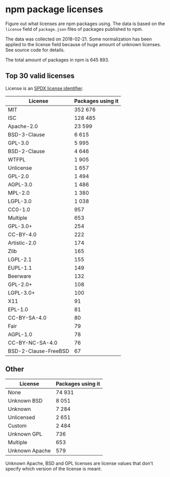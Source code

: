 # npm package licenses

Figure out what licenses are npm packages using. The data is based on the
`license` field of `package.json` files of packages published to npm.

The data was collected on 2018-02-21. Some normalization has been applied to the
license field because of huge amount of unknown licenses. See source code for
details.

The total amount of packages in npm is 645 893.

## Top 30 valid licenses

License is an [SPDX license identifier](https://spdx.org/licenses/).

| License              | Packages using it |
| -------------------- | ----------------- |
| MIT                  | 352 676           |
| ISC                  | 128 485           |
| Apache-2.0           | 23 599            |
| BSD-3-Clause         | 6 615             |
| GPL-3.0              | 5 995             |
| BSD-2-Clause         | 4 646             |
| WTFPL                | 1 905             |
| Unlicense            | 1 657             |
| GPL-2.0              | 1 494             |
| AGPL-3.0             | 1 486             |
| MPL-2.0              | 1 380             |
| LGPL-3.0             | 1 038             |
| CC0-1.0              | 957               |
| Multiple             | 653               |
| GPL-3.0+             | 254               |
| CC-BY-4.0            | 222               |
| Artistic-2.0         | 174               |
| Zlib                 | 165               |
| LGPL-2.1             | 155               |
| EUPL-1.1             | 149               |
| Beerware             | 132               |
| GPL-2.0+             | 108               |
| LGPL-3.0+            | 100               |
| X11                  | 91                |
| EPL-1.0              | 81                |
| CC-BY-SA-4.0         | 80                |
| Fair                 | 79                |
| AGPL-1.0             | 78                |
| CC-BY-NC-SA-4.0      | 76                |
| BSD-2-Clause-FreeBSD | 67                |

## Other

| License        | Packages using it |
| -------------- | ----------------- |
| None           | 74 931            |
| Unknown BSD    | 8 051             |
| Unknown        | 7 284             |
| Unlicensed     | 2 651             |
| Custom         | 2 484             |
| Unknown GPL    | 736               |
| Multiple       | 653               |
| Unknown Apache | 579               |

Unknown Apache, BSD and GPL licenses are license values that don't specify which
version of the license is meant.
